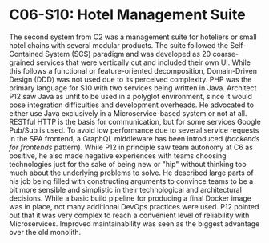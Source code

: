 # C06-S10: Hotel Management Suite

The second system from C2 was a management suite for hoteliers or small hotel chains with several modular products. The suite followed the Self-Contained System (SCS) paradigm and was developed as 20 coarse-grained services that were vertically cut and included their own UI. While this follows a functional or feature-oriented decomposition, Domain-Driven Design (DDD) was not used due to its perceived complexity. PHP was the primary language for S10 with two services being written in Java. Architect P12 saw Java as unfit to be used in a polyglot environment, since it would pose integration difficulties and development overheads. He advocated to either use Java exclusively in a Microservice-based system or not at all. RESTful HTTP is the basis for communication, but for some services Google Pub/Sub is used. To avoid low performance due to several service requests in the SPA frontend, a GraphQL middleware has been introduced (*backends for frontends* pattern). While P12 in principle saw team autonomy at C6 as positive, he also made negative experiences with teams choosing technologies just for the sake of being new or "hip" without thinking too much about the underlying problems to solve. He described large parts of his job being filled with constructing arguments to convince teams to be a bit more sensible and simplistic in their technological and architectural decisions. While a basic build pipeline for producing a final Docker image was in place, not many additional DevOps practices were used. P12 pointed out that it was very complex to reach a convenient level of reliability with Microservices. Improved maintainability was seen as the biggest advantage over the old monolith.